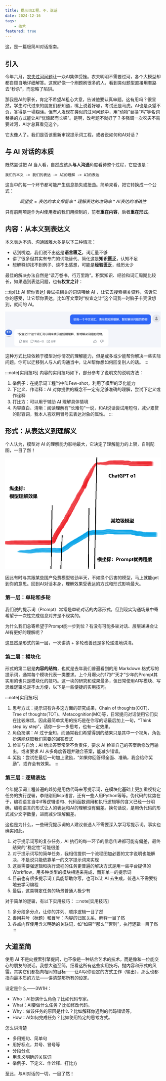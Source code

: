 ```yaml
---
title: 提示词工程，不，说话
date: 2024-12-16
tags: 
    - 技术
featured: true
---
```


这，是一篇极简AI对话指南。

## 引入

今年六月，[农夫过河问题](https://baijiahao.baidu.com/s?id=1802849180926398961&wfr=spider&for=pc)让一众AI集体受挫。农夫明明不需要过河，各个大模型却都自顾自地详细解答。这就好像一个刷题刷很多的人，看到类似题型直接用套路去“秒杀”，而忽略了陷阱。

那我是AI的家长，肯定不希望AI粗心大意，告诫他要认真审题。这有用吗？很显然，学生时代过来的朋友们都知道，嘴上说着好嘟，考试还是马虎。AI也是众望不负，答得是一塌糊涂。但有人发现在类似的过河问题中，用“动物”替换“鸡”等名词替换的方式能让AI“恍惊起而长嗟”。是啊，改考题不就好了？多强调一次农夫不需要过河，AI才总算看见这个。

它太像人了。我们是否该重新审视提示词工程，或者说如何和AI对话？ 

## 与 AI 对话的本质

既然尝试把 AI 当人看，自然应该从**与人沟通**角度看待整个过程，它应该是：
```
我们的本义 -> 我们的表达 -> AI的理解 -> AI的表达
```
这当中的每一个环节都可能产生信息损失或扭曲。简单来看，把它转换成一个公式：

$$ 期望度 = 表达的本义保留率 * 理解表达的准确率 * AI表达的准确性 $$

只有前两项是作为AI使用者的我们用控制的，前者**重在内容**，后者**重在形式**。

## 内容：从本义到表达义

本义表达不清、沟通困难大多是以下三种情况：
- 话到嘴边，我们说不出这是**语言匮乏**，词汇量不够
- 讲了很多但其实有专门的词能替代、简化这是**知识匮乏**，认知不足
- 想解释却找不到例子、谈不出感想，可能是**经验匮乏**，经历太少

最佳的解决办法自然是“读万卷书，行万里路”。积累知识、经验和词汇周期比较长，如果遇到表达问题，也有**权宜之计**：

:::tip[让 AI 帮你表达]
尝试把相关的词语喂给 AI ，让它去搜索相关资料，告诉它你的感受，让它帮你表达。比如写文案时“权宜之计”这个词我一时脑子卡壳没想到，就问的 AI。

![s500](../../../assets/images/blog61.png)

这种方式比较依赖于模型对你情况的理解能力，但是或多或少能帮你解决一些实际问题。你可以迁移到人与人的沟通当中，让AI帮你想如何回复别人的话。
:::

:::note[实用技巧]
内容的实用技巧如下，部分参考了说明文的说明方法：
1. 举例子：在提示词工程当中叫Few-shot，利用了模型的泛化能力
2. 下定义、作诠释：AI 对你提供的概念不一定有足够准确的理解，尝试下定义或作诠释
3. 打比方：可以用于辅助 AI 理解具体情境
4. 内容直白、清晰：阅读理解有“长难句”一说，和AI说话尝试用短句，减少累赘的形容词，我本人喜欢用冒号去表达对象的属性。
:::

## 形式：从表达义到理解义

个人认为，模型对 AI 的理解能力影响最大，它决定了理解能力的上限，自制配图，一目了然！

![s400](../../../assets/images/blog62.png)

因此有时与其跟某些国产免费模型较劲半天，不如换个厉害的模型，马上就能get到你的意思。回到AI对话本身，理解效果受表达的方式和形式影响最大。

### 第一层：单轮和多轮

我们说的提示词（Prompt）常常是单轮对话的内容形式，但到现实沟通场景中寄希望于一次性完成信息对齐是不现实的。

为什么我们总寄希望于Prompt能一步到位？有没有可能多轮对话、层层递进会让AI有更好的理解呢？

这显然是形式的第一层，一次讲清 + 多轮改善还是多轮递进地讲清。

### 第二层：模块化

形式的第二层是**内容的结构**，也就是去年我们普遍看到的用 Markdown 格式写的提示词，通常每个模块代表一类要求。上个月爆火的17岁“天才”少年的Prompt其实用的也只是模块化的技巧。这一块的研究和成果最多，但日常使用AI写模块、写思维逻辑总是不太方便，以下是一些便捷的实用技巧。

:::note[实用技巧]
1. 思考方式：提示词有许多这方面的研究成果，Chain of thoughts(COT)、Tree of thoughts(TOT)、Metacognition(MC)等，日常提问对话使用它们实在比较麻烦。因此最简单实用的技巧是在你写的话最后加上一句，“Think step by step”，请你一步一步思考，也有一定效果。
2. 角色扮演：AI 过于全知，而通常我们希望得到的结果只是其中一个视角，角色扮演能获取我们需要的回答模式
3. 检查与自洽：AI 给出答案常常不负责任，要求 AI 检查自己的答案后修改再输出，或者要求 AI 从多角度答题并融合答案，能减少错误。
4. 奖励：尝试在最后一句加上激励，“如果你回答得全面、准确，我会给你奖励”，或许会有效果。
:::

### 第三层：逻辑表达

今年提示词工程普遍的趋势是用伪代码来写提示词，在模块化基础上更加重视特定任务的执行逻辑，李继刚用lisp语言，还有一些人用Python等等。伪代码的优势在于，编程语言当中if等逻辑语句、代码函数调用和执行逻辑等的含义已经十分明确，编程语言的形式让人的表达和AI的理解没有偏差。换句话说，是用伪代码的形式减少文字数量，进而减少理解偏差。

这也是为什么，一些研究提示词的人建议普通人不需要深入学习写提示词。事实也确实如此。

1. 对于提示词写的复杂任务，AI 执行的每一环节的信息传递都可能有偏差，最终结果的“稳定性”可能很差
2. 对于提示词写的简单任务，我相信提供一个流程图加必要的文字说明也能解决，不是说只能依靠单一的文字提示词来实现
3. 这类需要强逻辑和执行流程的任务更普遍的解决方式是用一些平台提供的Workflow，用多种类型的模块相连来完成，而非单一的提示词
4. 目前也有很多提示词工具能帮助你写，也可以让 AI 去生成，普通人不需要特地去学习编程
5. 最后，这类特定任务的场景普通人极少有

对于简单的逻辑，有以下实用技巧：
:::note[实用技巧]
1. 多分段多分点，让你的并列、顺序逻辑一目了然
2. 善用井号（标题）和冒号：内容的归属关系、解释一目了然
3. 各点内容使用含义明确的关联词，如“如果”“那么”“否则”，执行逻辑一目了然
:::

## 大道至简

使用 AI 不是向搜索引擎提问，也不像是一种结合艺术的技术，而是像和一位能交心的朋友的说话。我想大道至简，细看这所有这些实用技巧，抛内容和形式的风雷。其实它们都指向相同的目标——让AI以你设定的方式工作（输出），那么也都指向最本质的方法——讲清楚那所有的设定。

设定是什么——3W1H：
- Who：AI扮演什么角色？比如代码专家。
- What：AI要做什么任务？比如修改代码。
- Why：做该任务的原因是什么？比如解释你遇到的代码错误等。    
- How：AI如何完成任务？比如使用特定的思考方式。


怎么讲清楚
- 多用短句、简单句
- 用好标点，井号、冒号等
- 分段分点
- 用含义明确的关联词
- 举例子、下定义、作诠释、打比方

至此，与AI对话的一切，一目了然！